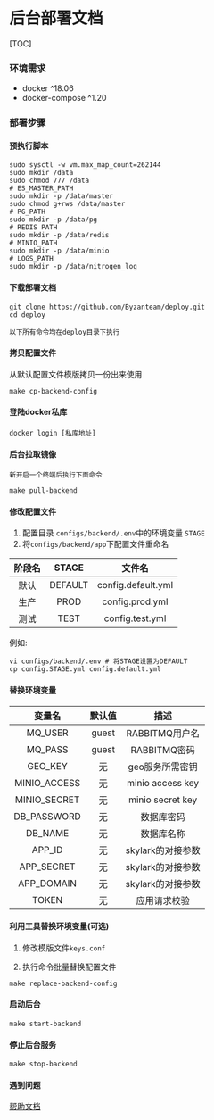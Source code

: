 # 后台部署文档

[TOC]

### 环境需求

 - docker ^18.06
 - docker-compose ^1.20

### 部署步骤

#### 预执行脚本

```shell
sudo sysctl -w vm.max_map_count=262144
sudo mkdir /data
sudo chmod 777 /data
# ES_MASTER_PATH 
sudo mkdir -p /data/master
sudo chmod g+rws /data/master
# PG_PATH
sudo mkdir -p /data/pg
# REDIS PATH
sudo mkdir -p /data/redis
# MINIO_PATH
sudo mkdir -p /data/minio
# LOGS_PATH
sudo mkdir -p /data/nitrogen_log
```

#### 下载部署文档

```shell
git clone https://github.com/Byzanteam/deploy.git
cd deploy
```

`以下所有命令均在deploy目录下执行`

#### 拷贝配置文件

从默认配置文件模版拷贝一份出来使用

```shell
make cp-backend-config
```

#### 登陆docker私库

```shell
docker login [私库地址]
```

#### 后台拉取镜像

`新开启一个终端后执行下面命令`

```shell
make pull-backend
```

#### 修改配置文件

 1. 配置目录 `configs/backend/.env`中的环境变量 `STAGE`
 2. 将`configs/backend/app`下配置文件重命名

|阶段名|STAGE|文件名|
|:--:|:--:|:--:|
|默认|DEFAULT|config.default.yml|
|生产|PROD|config.prod.yml|
|测试|TEST|config.test.yml|

例如:

```
vi configs/backend/.env # 将STAGE设置为DEFAULT
cp config.STAGE.yml config.default.yml
```

#### 替换环境变量

|变量名|默认值|描述|
|:--:|:--:|:--:|
|MQ_USER|guest|RABBITMQ用户名|
|MQ_PASS|guest|RABBITMQ密码|
|GEO_KEY|无|geo服务所需密钥|
|MINIO_ACCESS|无|minio access key|
|MINIO_SECRET|无|minio secret key|
|DB_PASSWORD|无|数据库密码|
|DB_NAME|无|数据库名称|
|APP_ID|无|skylark的对接参数|
|APP_SECRET|无|skylark的对接参数|
|APP_DOMAIN|无|skylark的对接参数|
|TOKEN|无|应用请求校验|

#### 利用工具替换环境变量(可选)

1. 修改模版文件`keys.conf`

2. 执行命令批量替换配置文件

```shell
make replace-backend-config
```

#### 启动后台

```shell
make start-backend
```

#### 停止后台服务

```shell
make stop-backend
```

#### 遇到问题

[帮助文档](https://github.com/Byzanteam/deploy/issues)
